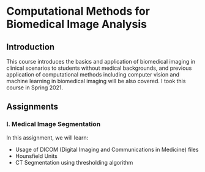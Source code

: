 # Computational Methods for Biomedical Image Analysis

## Introduction

This course introduces the basics and application of biomedical imaging in clinical scenarios to students without medical backgrounds, and previous application of computational methods including computer vision and machine learning in biomedical imaging will be also covered. I took this course in Spring 2021.

## Assignments
### I. Medical Image Segmentation
In this assignment, we will learn:

- Usage of DICOM (Digital Imaging and Communications in Medicine) files
- Hounsfield Units
- CT Segmentation using thresholding algorithm

